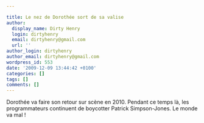 ```yaml
---

title: Le nez de Dorothée sort de sa valise
author:
  display_name: Dirty Henry
  login: dirtyhenry
  email: dirtyhenry@gmail.com
  url: ''
author_login: dirtyhenry
author_email: dirtyhenry@gmail.com
wordpress_id: 553
date: '2009-12-09 13:44:42 +0100'
categories: []
tags: []
comments: []
---
```

Dorothée va faire son retour sur scène en 2010. Pendant ce temps là, les programmateurs continuent de boycotter Patrick Simpson-Jones. Le monde va mal !
